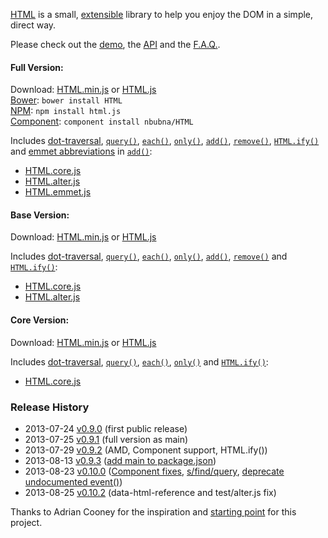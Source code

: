 [HTML][home] is a small, [extensible][fn] library to help you enjoy the DOM in a simple, direct way.

Please check out the [demo][demo], the [API][api] and the [F.A.Q.][faq].

[home]: http://nbubna.github.io/HTML
[demo]: http://nbubna.github.io/HTML#Demo
[api]: http://nbubna.github.io/HTML#API
[faq]: http://nbubna.github.io/HTML#FAQ
[fn]: http://nbubna.github.io/HTML#_.fn

#### Full Version:

Download: [HTML.min.js][full-min] or [HTML.js][full]  
[Bower][bower]: `bower install HTML`  
[NPM][npm]: `npm install html.js`   
[Component][component]: `component install nbubna/HTML`  

Includes [dot-traversal][dot], [`query()`][query], [`each()`][each], [`only()`][only], [`add()`][add], [`remove()`][remove], [`HTML.ify()`][ify] and [emmet abbreviations][abbr] in [`add()`][add-emmet]:  
* [HTML.core.js][core]
* [HTML.alter.js][alter]
* [HTML.emmet.js][emmet]

[npm]: https://npmjs.org/package/html.js
[bower]: http://bower.io/
[component]: http://component.io/

[full-min]: https://raw.github.com/nbubna/HTML/master/dist/HTML.min.js
[full]: https://raw.github.com/nbubna/HTML/master/dist/HTML.js
[base-min]: http://raw.github.com/nbubna/HTML/master/dist/HTML.base.min.js
[base]: http://raw.github.com/nbubna/HTML/master/dist/HTML.base.js
[core-min]: https://raw.github.com/nbubna/HTML/master/dist/HTML.core.min.js
[core]: http://raw.github.com/nbubna/HTML/master/dist/HTML.core.js
[alter]: http://raw.github.com/nbubna/HTML/master/dist/HTML.alter.js
[emmet]: http://raw.github.com/nbubna/HTML/master/dist/HTML.emmet.js

[dot]: http://nbubna.github.io/HTML#dot-traversal
[query]: http://nbubna.github.io/HTML#query()
[each]: http://nbubna.github.io/HTML#each()
[only]: http://nbubna.github.io/HTML#only()
[add]: http://nbubna.github.io/HTML#add()
[add-emmet]: http://nbubna.github.io/HTML#add(emmet)
[remove]: http://nbubna.github.io/HTML#remove()
[ify]: http://nbubna.github.io/HTML#ify()
[abbr]: http://docs.emmet.io/abbreviations/syntax/

#### Base Version:

Download: [HTML.min.js][base-min]  or  [HTML.js][base]  

Includes [dot-traversal][dot], [`query()`][query], [`each()`][each], [`only()`][only], [`add()`][add], [`remove()`][remove] and [`HTML.ify()`][ify]:
* [HTML.core.js][core]
* [HTML.alter.js][alter]

#### Core Version:

Download: [HTML.min.js][core-min]  or  [HTML.js][core]  

Includes [dot-traversal][dot], [`query()`][query], [`each()`][each], [`only()`][only] and [`HTML.ify()`][ify]:
* [HTML.core.js][core]


### Release History
* 2013-07-24 [v0.9.0][] (first public release)
* 2013-07-25 [v0.9.1][] (full version as main)
* 2013-07-29 [v0.9.2][] (AMD, Component support, HTML.ify())
* 2013-08-13 [v0.9.3][] ([add main to package.json][2])
* 2013-08-23 [v0.10.0][] ([Component fixes][8], [s/find/query][7], [deprecate undocumented event()][1])
* 2013-08-25 [v0.10.2][] (data-html-reference and test/alter.js fix)

[v0.9.0]: https://github.com/nbubna/HTML/tree/0.9.0
[v0.9.1]: https://github.com/nbubna/HTML/tree/0.9.1
[v0.9.2]: https://github.com/nbubna/HTML/tree/0.9.2
[v0.9.3]: https://github.com/nbubna/HTML/tree/0.9.3
[v0.10.0]: https://github.com/nbubna/HTML/tree/0.10.0
[v0.10.2]: https://github.com/nbubna/HTML/tree/0.10.2
[1]: https://github.com/nbubna/HTML/issues/1
[2]: https://github.com/nbubna/HTML/issues/2
[7]: https://github.com/nbubna/HTML/issues/7
[8]: https://github.com/nbubna/HTML/issues/8

Thanks to Adrian Cooney for the inspiration and [starting point][voyeur] for this project.

[voyeur]: http://dunxrion.github.io/voyeur.js

